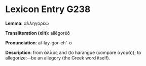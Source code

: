 # Lexicon Entry G238

**Lemma**: ἀλληγορέω

**Transliteration (xlit)**: allēgoréō

**Pronunciation**: al-lay-gor-eh'-o

**Description**:
from ἄλλος and  (to harangue (compare ἀγορά)); to allegorize:--be an allegory (the Greek word itself).
